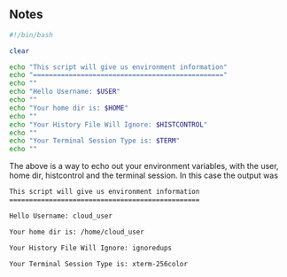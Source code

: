 ## Notes


```bash
#!/bin/bash

clear

echo "This script will give us environment information"
echo "================================================"
echo ""
echo "Hello Username: $USER"
echo ""
echo "Your home dir is: $HOME"
echo ""
echo "Your History File Will Ignore: $HISTCONTROL"
echo ""
echo "Your Terminal Session Type is: $TERM"
echo ""
```

The above is a way to echo out your environment variables, with the user, home dir, histcontrol and the terminal session. In this case the output was

```bash
This script will give us environment information
================================================

Hello Username: cloud_user

Your home dir is: /home/cloud_user

Your History File Will Ignore: ignoredups

Your Terminal Session Type is: xterm-256color
```
